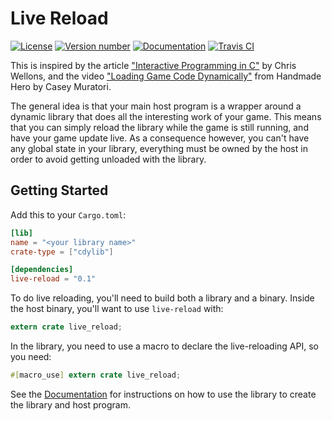 # Live Reload

[![License](https://img.shields.io/crates/l/live-reload.svg)](https://opensource.org/licenses/Zlib/)
[![Version number](https://img.shields.io/crates/v/live-reload.svg)](https://crates.io/crates/live-reload/)
[![Documentation](https://docs.rs/live-reload/badge.svg)](https://docs.rs/live-reload/)
[![Travis CI](https://travis-ci.org/porglezomp-misc/live-reloading-rs.svg)](https://travis-ci.org/porglezomp-misc/live-reloading-rs/)

This is inspired by the article ["Interactive Programming in C"][] by Chris
Wellons, and the video ["Loading Game Code Dynamically"][] from Handmade Hero by
Casey Muratori.

The general idea is that your main host program is a wrapper around a dynamic
library that does all the interesting work of your game. This means that you can
simply reload the library while the game is still running, and have your game
update live. As a consequence however, you can't have any global state in your
library, everything must be owned by the host in order to avoid getting unloaded
with the library.

["Interactive Programming in C"]: http://nullprogram.com/blog/2014/12/23/
["Loading Game Code Dynamically"]: https://www.youtube.com/watch?v=WMSBRk5WG58

## Getting Started

Add this to your `Cargo.toml`:

```toml
[lib]
name = "<your library name>"
crate-type = ["cdylib"]

[dependencies]
live-reload = "0.1"
```

To do live reloading, you'll need to build both a library and a binary. Inside
the host binary, you'll want to use `live-reload` with:

```rust
extern crate live_reload;
```

In the library, you need to use a macro to declare the live-reloading API, so
you need:

```rust
#[macro_use] extern crate live_reload;
```

See the [Documentation](https://docs.rs/live-reload/) for instructions on how to
use the library to create the library and host program.
